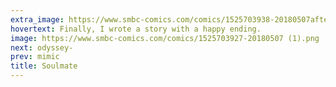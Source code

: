 ```yaml
---
extra_image: https://www.smbc-comics.com/comics/1525703938-20180507after (1).png
hovertext: Finally, I wrote a story with a happy ending.
image: https://www.smbc-comics.com/comics/1525703927-20180507 (1).png
next: odyssey-
prev: mimic
title: Soulmate
---
```

